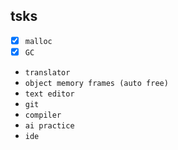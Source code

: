 ## tsks
- [x] `malloc`
- [x] `GC`
- `translator`
- `object memory frames (auto free)`
- `text editor`
- `git`
- `compiler`
- `ai practice`
- `ide`
